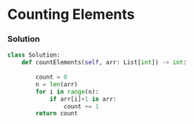 #  Counting Elements

### Solution

```python
class Solution:
    def countElements(self, arr: List[int]) -> int:
        
        count = 0
        n = len(arr)
        for i in range(n):
            if arr[i]+1 in arr:
                count += 1
        return count
```


